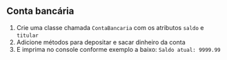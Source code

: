 ## Conta bancária

1. Crie uma classe chamada `ContaBancaria` com os atributos `saldo` e `titular`
2. Adicione métodos para depositar e sacar dinheiro da conta
3. E imprima no console conforme exemplo a baixo: `Saldo atual: 9999.99`